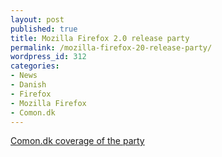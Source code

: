 ```yaml
---
layout: post
published: true
title: Mozilla Firefox 2.0 release party
permalink: /mozilla-firefox-20-release-party/
wordpress_id: 312
categories:
- News
- Danish
- Firefox
- Mozilla Firefox
- Comon.dk
---
```



<a href="http://www.comon.dk/index.php/news/video/id=28870">Comon.dk coverage of the party</a>
